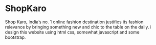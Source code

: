 # ShopKaro
Shop Karo, India’s no. 1 online fashion destination justifies its fashion relevance by bringing something new and chic to the table on the daily.
i design this website using html css, somewhat javascript and some bootstrap.

